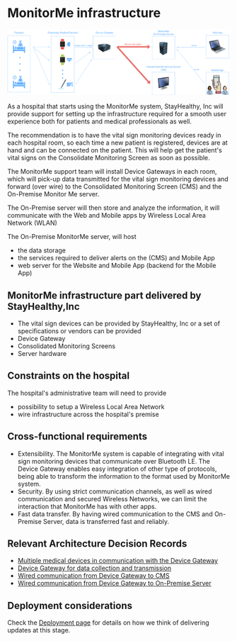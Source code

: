# MonitorMe infrastructure 

![infrastructure](https://github.com/ArchitectsEvolutionZone/MonitorMe/blob/main/resources/Infrastructure.png)

As a hospital that starts using the MonitorMe system, StayHealthy, Inc will provide support for setting up the infrastructure required for a smooth user experience both for patients and medical professionals as well. 

The recommendation is to have the vital sign monitoring devices ready in each hospital room, so each time a new patient is registered, devices are at hand and can be connected on the patient. This will help get the patient's vital signs on the Consolidate Monitoring Screen as soon as possible. 

The MonitorMe support team will install Device Gateways in each room, which will pick-up data transmitted for the vital sign monitoring devices and forward (over wire) to the Consolidated Monitoring Screen (CMS) and the On-Premise Monitor Me server. 

The On-Premise server will then store and analyze the information, it will communicate with the Web and Mobile apps by Wireless Local Area Network (WLAN) 

The On-Premise MonitorMe server, will host 
* the data storage
* the services required to deliver alerts on the (CMS) and Mobile App
* web server for the Website and Mobile App (backend for the Mobile App)

## MonitorMe infrastructure part delivered by StayHealthy,Inc 
- The vital sign devices can be provided by StayHealthy, Inc or a set of specifications or vendors can be provided
- Device Gateway
- Consolidated Monitoring Screens
- Server hardware

## Constraints on the hospital 
The hospital's administrative team will need to provide 
- possibility to setup a Wireless Local Area Network
- wire infrastructure across the hospital's premise

## Cross-functional requirements 
- Extensibility. The MonitorMe system is capable of integrating with vital sign monitoring devices that communicate over Bluetooth LE. The Device Gateway enables easy integration of other type of protocols, being able to transform the information to the format used by MonitorMe system.
- Security. By using strict communication channels, as well as wired communication and secured Wireless Networks, we can limit the interaction that MonitorMe has with other apps.
- Fast data transfer. By having wired communication to the CMS and On-Premise Server, data is transferred fast and reliably. 

## Relevant Architecture Decision Records 
- [Multiple medical devices in communication with the Device Gateway](https://github.com/ArchitectsEvolutionZone/MonitorMe/blob/main/3.ADR/ADR002-HL7TransmissionToDeviceGateway.md)
- [Device Gateway for data collection and transmission](https://github.com/ArchitectsEvolutionZone/MonitorMe/blob/main/3.ADR/ADR006-DeviceGateway.md) 
- [Wired communication from Device Gateway to CMS](https://github.com/ArchitectsEvolutionZone/MonitorMe/blob/main/3.ADR/ADR001-WiredCommunicationGatewayToCMS.md) 
- [Wired communication from Device Gateway to On-Premise Server](https://github.com/ArchitectsEvolutionZone/MonitorMe/blob/main/3.ADR/ADR003-WiredCommunicationGatewayToServer.md)

## Deployment considerations 
Check the [Deployment page](https://github.com/ArchitectsEvolutionZone/MonitorMe/blob/main/2.ArchitectureVisualization/Deployment.md) for details on how we think of delivering updates at this stage.

